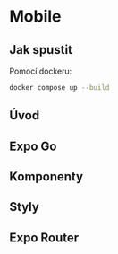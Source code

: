# Mobile

## Jak spustit

Pomocí dockeru:
```bash
docker compose up --build
```

## Úvod

## Expo Go

## Komponenty

## Styly

## Expo Router
